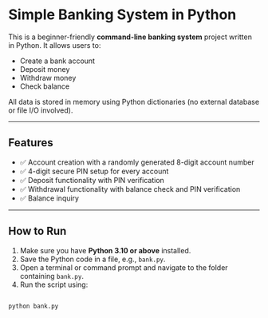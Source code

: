 #  Simple Banking System in Python

This is a beginner-friendly **command-line banking system** project written in Python. It allows users to:

- Create a bank account
- Deposit money
- Withdraw money
- Check balance

All data is stored in memory using Python dictionaries (no external database or file I/O involved).

---

##  Features

- ✅ Account creation with a randomly generated 8-digit account number
- ✅ 4-digit secure PIN setup for every account
- ✅ Deposit functionality with PIN verification
- ✅ Withdrawal functionality with balance check and PIN verification
- ✅ Balance inquiry

---

##  How to Run

1. Make sure you have **Python 3.10 or above** installed.
2. Save the Python code in a file, e.g., `bank.py`.
3. Open a terminal or command prompt and navigate to the folder containing `bank.py`.
4. Run the script using:

```bash

python bank.py
